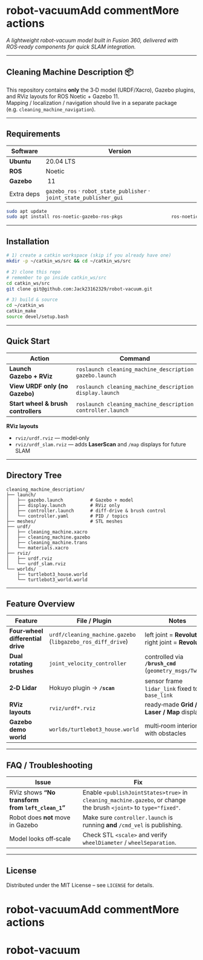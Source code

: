 # robot-vacuumAdd commentMore actions

*A lightweight robot-vacuum model built in Fusion 360, delivered with ROS‑ready components for quick SLAM integration.*

---

## Cleaning Machine Description 📦

This repository contains **only** the 3‑D model (URDF/Xacro), Gazebo plugins, and RViz layouts for ROS Noetic + Gazebo 11.  
Mapping / localization / navigation should live in a separate package (e.g. `cleaning_machine_navigation`).

---

## Requirements
| Software | Version |
|----------|---------|
| **Ubuntu** | 20.04 LTS |
| **ROS** | Noetic |
| **Gazebo** | 11 |
| Extra deps | `gazebo_ros` · `robot_state_publisher` · `joint_state_publisher_gui` |

```bash
sudo apt update
sudo apt install ros-noetic-gazebo-ros-pkgs                  ros-noetic-robot-state-publisher                  ros-noetic-joint-state-publisher-gui
```

---

## Installation
```bash
# 1) create a catkin workspace (skip if you already have one)
mkdir -p ~/catkin_ws/src && cd ~/catkin_ws/src

# 2) clone this repo
# remember to go inside catkin_ws/src
cd catkin_ws/src
git clone git@github.com:Jack23162329/robot-vacuum.git

# 3) build & source
cd ~/catkin_ws
catkin_make
source devel/setup.bash
```

---

## Quick Start
| Action | Command |
|--------|---------|
| **Launch Gazebo + RViz** | `roslaunch cleaning_machine_description gazebo.launch` |
| **View URDF only (no Gazebo)** | `roslaunch cleaning_machine_description display.launch` |
| **Start wheel & brush controllers** | `roslaunch cleaning_machine_description controller.launch` |

**RViz layouts**  
* `rviz/urdf.rviz` — model‑only  
* `rviz/urdf_slam.rviz` — adds **LaserScan** and `/map` displays for future SLAM

---

## Directory Tree
```
cleaning_machine_description/
├── launch/
│   ├── gazebo.launch          # Gazebo + model
│   ├── display.launch         # RViz only
│   ├── controller.launch      # diff‑drive & brush control
│   └── controller.yaml        # PID / topics
├── meshes/                    # STL meshes
├── urdf/
│   ├── cleaning_machine.xacro
│   ├── cleaning_machine.gazebo
│   ├── cleaning_machine.trans
│   └── materials.xacro
├── rviz/
│   ├── urdf.rviz
│   └── urdf_slam.rviz
└── worlds/
    ├── turtlebot3_house.world
    └── turtlebot3_world.world
```

---

## Feature Overview
| Feature | File / Plugin | Notes |
|---------|---------------|-------|
| **Four‑wheel differential drive** | `urdf/cleaning_machine.gazebo` (`libgazebo_ros_diff_drive`) | left joint = **Revolute 7** · right joint = **Revolute 8** |
| **Dual rotating brushes** | `joint_velocity_controller` | controlled via **`/brush_cmd`** (`geometry_msgs/Twist`) |
| **2‑D Lidar** | Hokuyo plugin → **`/scan`** | sensor frame `lidar_link` fixed to `base_link` |
| **RViz layouts** | `rviz/urdf*.rviz` | ready‑made **Grid / Laser / Map** displays |
| **Gazebo demo world** | `worlds/turtlebot3_house.world` | multi‑room interior with obstacles |

---

## FAQ / Troubleshooting
| Issue | Fix |
|-------|-----|
| RViz shows **“No transform from `left_clean_1`”** | Enable `<publishJointStates>true>` in `cleaning_machine.gazebo`, or change the brush `<joint>` to `type="fixed"`. |
| Robot does **not** move in Gazebo | Make sure `controller.launch` is running **and** `/cmd_vel` is publishing. |
| Model looks off‑scale | Check STL `<scale>` and verify `wheelDiameter` / `wheelSeparation`. |

---

## License
Distributed under the MIT License – see `LICENSE` for details.
# robot-vacuumAdd commentMore actions
# robot-vacuum
